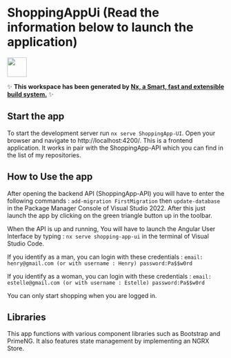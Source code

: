 # ShoppingAppUi (Read the information below to launch the application)

<a alt="Nx logo" href="https://nx.dev" target="_blank" rel="noreferrer"><img src="https://raw.githubusercontent.com/nrwl/nx/master/images/nx-logo.png" width="45"></a>

✨ **This workspace has been generated by [Nx, a Smart, fast and extensible build system.](https://nx.dev)** ✨


## Start the app

To start the development server run `nx serve ShoppingApp-UI`. Open your browser and navigate to http://localhost:4200/.
This is a frontend application. It works in pair with the ShoppingApp-API which you can find in the list of my repositories.


## How to Use the app

After opening the backend API (ShoppingApp-API) you will have to enter the following commands : ```add-migration FirstMigration``` then ```update-database```
in the Package Manager Console of Visual Studio 2022. After this just launch the app by clicking on the green triangle button up in the toolbar.

When the API is up and running, You will have to launch the Angular User Interface by typing : ```nx serve shopping-app-ui``` in the terminal of Visual Studio Code.

If you identify as a man, you can login with these credentials : 
```email: henry@gmail.com (or with username : Henry) password:Pa$$w0rd```

If you identify as a woman, you can login with these credentials : 
```email: estelle@gmail.com (or with username : Estelle) password:Pa$$w0rd```

You can only start shopping when you are logged in.

## Libraries

This app functions with various component libraries such as Bootstrap and PrimeNG. It also features state management by implementing an NGRX Store.


